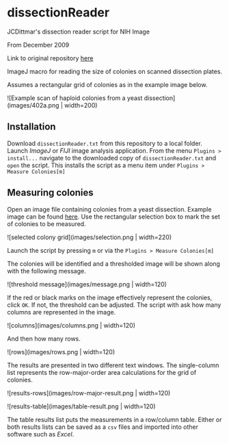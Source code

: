 # dissectionReader
JCDittmar's dissection reader script for NIH Image

From December 2009

Link to original repository [here](https://sourceforge.net/projects/dissectionread/files/)

ImageJ macro for reading the size of colonies on scanned dissection plates.

Assumes a rectangular grid of colonies as in the example image below.

![Example scan of haploid colonies from a yeast dissection](images/402a.png | width=200)

## Installation

Download `dissectionReader.txt` from this repository to a local folder.
Launch _ImageJ_ or _FIJI_ image analysis application.
From the menu `Plugins > install...` navigate to the downloaded copy of `dissectionReader.txt`
and `open` the script.
This installs the script as a menu item under `Plugins > Measure Colonies[m]`

## Measuring colonies

Open an image file containing colonies from a yeast dissection.
Example image can be found [here](images/402a.png).
Use the rectangular selection box to mark the set of colonies to be measured.

![selected colony grid](images/selection.png | width=220)

Launch the script by pressing `m` or via the `Plugins > Measure Colonies[m]`

The colonies will be identified and a thresholded image will be shown along with the following message.

![threshold message](images/message.png | width=120)

If the red or black marks on the image effectively represent the colonies, click `OK`.
If not, the threshold can be adjusted.
The script with ask how many columns are represented in the image.

![columns](images/columns.png | width=120)

And then how many rows.

![rows](images/rows.png | width=120)

The results are presented in two different text windows.
The single-column list represents the row-major-order area calculations for the grid of colonies.

![results-rows](images/row-major-result.png | width=120)

![results-table](images/table-result.png | width=120)

The table results list puts the measurements in a row/column table.
Either or both results lists can be saved as a `csv` files and imported into other software such as _Excel_.
